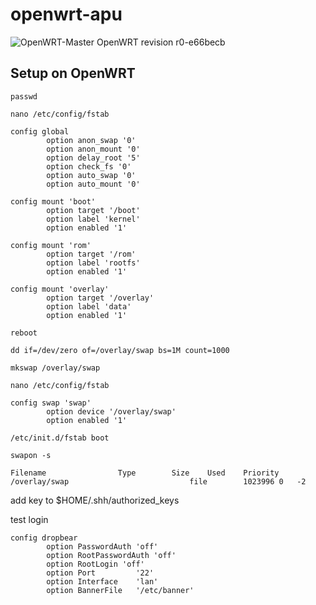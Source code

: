 # openwrt-apu

![OpenWRT-Master](https://github.com/ngerke/openwrt-apu/workflows/OpenWRT-Master/badge.svg) 
OpenWRT revision r0-e66becb

## Setup on OpenWRT

`passwd`

`nano /etc/config/fstab`

```
config global
        option anon_swap '0'
        option anon_mount '0'
        option delay_root '5'
        option check_fs '0'
        option auto_swap '0'
        option auto_mount '0'

config mount 'boot'
        option target '/boot'
        option label 'kernel'
        option enabled '1'

config mount 'rom'
        option target '/rom'
        option label 'rootfs'
        option enabled '1'

config mount 'overlay'
        option target '/overlay'
        option label 'data'
        option enabled '1'

```

`reboot`


`dd if=/dev/zero of=/overlay/swap bs=1M count=1000`

`mkswap /overlay/swap`

`nano /etc/config/fstab`

```
config swap 'swap'
        option device '/overlay/swap'
        option enabled '1'

```

`/etc/init.d/fstab boot`

`swapon -s`

```
Filename				Type		Size	Used	Priority
/overlay/swap                           file		1023996	0	-2
```

add key to $HOME/.shh/authorized_keys

test login

```
config dropbear
        option PasswordAuth 'off'
        option RootPasswordAuth 'off'
        option RootLogin 'off'
        option Port         '22'
        option Interface    'lan'
        option BannerFile   '/etc/banner'

```